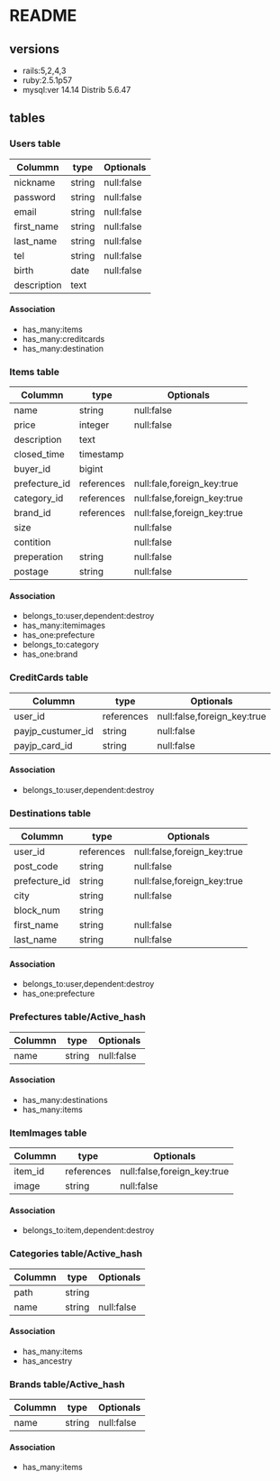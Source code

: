 # README

## versions
- rails:5,2,4,3
- ruby:2.5.1p57
- mysql:ver 14.14 Distrib 5.6.47

## tables

### Users table

|Colummn|type|Optionals|
|-------|----|---------|
|nickname|string|null:false|
|password|string|null:false|
|email|string|null:false|
|first_name|string|null:false|
|last_name|string|null:false|
|tel|string|null:false|
|birth|date|null:false|
|description|text||

#### Association
- has_many:items
- has_many:creditcards
- has_many:destination

### Items table

|Colummn|type|Optionals|
|-------|----|---------|
|name|string|null:false|
|price|integer|null:false|
|description|text||
|closed_time|timestamp||
|buyer_id|bigint||
|prefecture_id|references|null:fale,foreign_key:true|
|category_id|references|null:false,foreign_key:true|
|brand_id|references|null:false,foreign_key:true|
|size||null:false|
|contition||null:false|
|preperation|string|null:false|
|postage|string|null:false|


#### Association
- belongs_to:user,dependent:destroy
- has_many:itemimages
- has_one:prefecture
- belongs_to:category
- has_one:brand

### CreditCards table

|Colummn|type|Optionals|
|-------|----|---------|
|user_id|references|null:false,foreign_key:true|
|payjp_custumer_id|string|null:false|
|payjp_card_id|string|null:false|

#### Association
- belongs_to:user,dependent:destroy

### Destinations table

|Colummn|type|Optionals|
|-------|----|---------|
|user_id|references|null:false,foreign_key:true|
|post_code|string|null:false|
|prefecture_id|string|null:false,foreign_key:true|
|city|string|null:false|
|block_num|string||
|first_name|string|null:false|
|last_name|string|null:false|

#### Association
- belongs_to:user,dependent:destroy
- has_one:prefecture

### Prefectures table/Active_hash

|Colummn|type|Optionals|
|-------|----|---------|
|name|string|null:false|

#### Association
- has_many:destinations
- has_many:items

### ItemImages table

|Colummn|type|Optionals|
|-------|----|---------|
|item_id|references|null:false,foreign_key:true|
|image|string|null:false|

#### Association
- belongs_to:item,dependent:destroy

### Categories table/Active_hash

|Colummn|type|Optionals|
|-------|----|---------|
|path|string||
|name|string|null:false|

#### Association
- has_many:items
- has_ancestry

### Brands table/Active_hash


|Colummn|type|Optionals|
|-------|----|---------|
|name|string|null:false|

#### Association
- has_many:items
